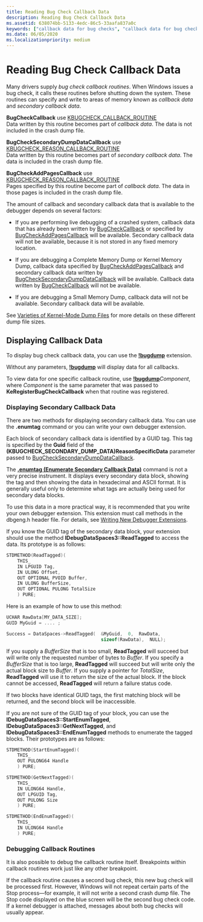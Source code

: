 ```yaml
---
title: Reading Bug Check Callback Data
description: Reading Bug Check Callback Data
ms.assetid: 638074bb-5133-4edc-86c5-33aafa837a0c
keywords: ["callback data for bug checks", "callback data for bug checks, displaying callback data", "callback data for bug checks, displaying secondary data", "secondary bug check callback data", "bug check, callback routines", "dbgeng.h header file, IDebugDataSpaces3", "dbgeng.h header file, ReadTagged", "dbgeng.h header file, StartEnumTagged", "dbgeng.h header file, GetNextTagged"]
ms.date: 06/05/2020
ms.localizationpriority: medium
---
```


# Reading Bug Check Callback Data

Many drivers supply *bug check callback routines*. When Windows issues a bug check, it calls these routines before shutting down the system. These routines can specify and write to areas of memory known as *callback data* and *secondary callback data*.

**BugCheckCallback** use [KBUGCHECK_CALLBACK_ROUTINE](/windows-hardware/drivers/ddi/wdm/nc-wdm-kbugcheck_callback_routine)  
Data written by this routine becomes part of *callback data*. The data is not included in the crash dump file.

**BugCheckSecondaryDumpDataCallback** use [KBUGCHECK_REASON_CALLBACK_ROUTINE](/windows-hardware/drivers/ddi/wdm/nc-wdm-kbugcheck_reason_callback_routine)  
Data written by this routine becomes part of *secondary callback data*. The data is included in the crash dump file.

**BugCheckAddPagesCallback** use [KBUGCHECK_REASON_CALLBACK_ROUTINE](/windows-hardware/drivers/ddi/wdm/nc-wdm-kbugcheck_reason_callback_routine)  
Pages specified by this routine become part of *callback data*. The data in those pages is included in the crash dump file.

The amount of callback and secondary callback data that is available to the debugger depends on several factors:

- If you are performing live debugging of a crashed system, callback data that has already been written by [BugCheckCallback](/windows-hardware/drivers/ddi/wdm/nc-wdm-kbugcheck_callback_routine) or specified by [BugCheckAddPagesCallback](/windows-hardware/drivers/ddi/wdm/nc-wdm-kbugcheck_reason_callback_routine) will be available. Secondary callback data will not be available, because it is not stored in any fixed memory location.

- If you are debugging a Complete Memory Dump or Kernel Memory Dump, callback data specified by [BugCheckAddPagesCallback](/windows-hardware/drivers/ddi/wdm/nc-wdm-kbugcheck_reason_callback_routine) and secondary callback data written by [BugCheckSecondaryDumpDataCallback](/windows-hardware/drivers/ddi/content/wdm/nc-wdm-kbugcheck_reason_callback_routine) will be available. Callback data written by [BugCheckCallback](/windows-hardware/drivers/ddi/wdm/nc-wdm-kbugcheck_callback_routine) will not be available.

- If you are debugging a Small Memory Dump, callback data will not be available. Secondary callback data will be available.

See [Varieties of Kernel-Mode Dump Files](varieties-of-kernel-mode-dump-files.md) for more details on these different dump file sizes.

## Displaying Callback Data

To display bug check callback data, you can use the [**!bugdump**](-bugdump.md) extension.

Without any parameters, [**!bugdump**](-bugdump.md) will display data for all callbacks.

To view data for one specific callback routine, use [**!bugdump**](-bugdump.md)*Component*, where *Component* is the same parameter that was passed to **KeRegisterBugCheckCallback** when that routine was registered.

### Displaying Secondary Callback Data

There are two methods for displaying secondary callback data. You can use the **.enumtag** command or you can write your own debugger extension.

Each block of secondary callback data is identified by a GUID tag. This tag is specified by the **Guid** field of the **(KBUGCHECK\_SECONDARY\_DUMP\_DATA)ReasonSpecificData** parameter passed to [BugCheckSecondaryDumpDataCallback](/windows-hardware/drivers/ddi/wdm/nc-wdm-kbugcheck_reason_callback_routine).

The [**.enumtag (Enumerate Secondary Callback Data)**](-enumtag--enumerate-secondary-callback-data-.md) command is not a very precise instrument. It displays every secondary data block, showing the tag and then showing the data in hexadecimal and ASCII format. It is generally useful only to determine what tags are actually being used for secondary data blocks.

To use this data in a more practical way, it is recommended that you write your own debugger extension. This extension must call methods in the dbgeng.h header file. For details, see [Writing New Debugger Extensions](writing-new-debugger-extensions.md).

If you know the GUID tag of the secondary data block, your extension should use the method **IDebugDataSpaces3::ReadTagged** to access the data. Its prototype is as follows:

```cpp
STDMETHOD(ReadTagged)(
    THIS_
    IN LPGUID Tag,
    IN ULONG Offset,
    OUT OPTIONAL PVOID Buffer,
    IN ULONG BufferSize,
    OUT OPTIONAL PULONG TotalSize
    ) PURE; 
```

Here is an example of how to use this method:

```cpp
UCHAR RawData[MY_DATA_SIZE];
GUID MyGuid = .... ;

Success = DataSpaces->ReadTagged(  &MyGuid,  0,  RawData,
                                   sizeof(RawData),  NULL); 
```

If you supply a *BufferSize* that is too small, **ReadTagged** will succeed but will write only the requested number of bytes to *Buffer*. If you specify a *BufferSize* that is too large, **ReadTagged** will succeed but will write only the actual block size to *Buffer*. If you supply a pointer for *TotalSize*, **ReadTagged** will use it to return the size of the actual block. If the block cannot be accessed, **ReadTagged** will return a failure status code.

If two blocks have identical GUID tags, the first matching block will be returned, and the second block will be inaccessible.

If you are not sure of the GUID tag of your block, you can use the **IDebugDataSpaces3::StartEnumTagged**, **IDebugDataSpaces3::GetNextTagged**, and **IDebugDataSpaces3::EndEnumTagged** methods to enumerate the tagged blocks. Their prototypes are as follows:

```cpp
STDMETHOD(StartEnumTagged)(
    THIS_
    OUT PULONG64 Handle
    ) PURE;

STDMETHOD(GetNextTagged)(
    THIS_
    IN ULONG64 Handle,
    OUT LPGUID Tag,
    OUT PULONG Size
    ) PURE;

STDMETHOD(EndEnumTagged)(
    THIS_
    IN ULONG64 Handle
    ) PURE;
```

### Debugging Callback Routines

It is also possible to debug the callback routine itself. Breakpoints within callback routines work just like any other breakpoint.

If the callback routine causes a second bug check, this new bug check will be processed first. However, Windows will not repeat certain parts of the Stop process—for example, it will not write a second crash dump file. The Stop code displayed on the blue screen will be the second bug check code. If a kernel debugger is attached, messages about both bug checks will usually appear.